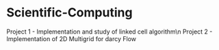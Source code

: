 # Scientific-Computing
Project 1 - Implementation and study of linked cell algorithm\n
Project 2 - Implementation of 2D Multigrid for darcy Flow
